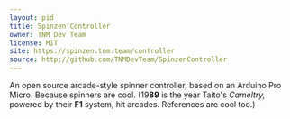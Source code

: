 ```yaml
---
layout: pid
title: Spinzen Controller
owner: TNM Dev Team
license: MIT
site: https://spinzen.tnm.team/controller
source: http://github.com/TNMDevTeam/SpinzenController
---
```

An open source arcade-style spinner controller, based on an Arduino Pro Micro. Because spinners are cool.
(19**89** is the year Taito's _Cameltry,_ powered by their **F1** system, hit arcades. References are cool too.)
